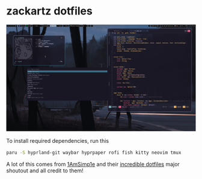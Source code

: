 # zackartz dotfiles

![img](.img/sc.png)

To install required dependencies, run this

```bash
paru -S hyprland-git waybar hyprpaper rofi fish kitty neovim tmux
```

A lot of this comes from [1AmSimp1e](https://github.com/1amsimp1e) and their [incredible dotfiles](https://github.com/1amSimp1e/dots) major shoutout and all credit to them!
